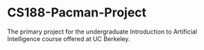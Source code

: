 # CS188-Pacman-Project
The primary project for the undergraduate Introduction to Artificial Intelligence course offered at UC Berkeley.
